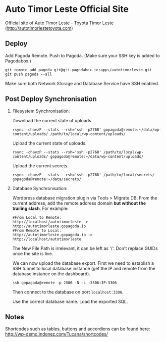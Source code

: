 Auto Timor Leste Official Site
==============================

Official site of Auto Timor Leste - Toyota Timor Leste (http://autotimorlestetoyota.com)

Deploy
-----

Add Pagoda Remote. Push to Pagoda. (Make sure your SSH key is added to Pagodabox.)

```
git remote add pagoda git@git.pagodabox.io:apps/autotimorleste.git
git push pagoda --all
```

Make sure both Network Storage and Database Service have SSH enabled.

Post Deploy Synchronisation
---------------------------

1. Filesystem Synchronisation:
   
   Download the current state of uploads.

   ```
   rsync -chavzP --stats --rsh='ssh -p2768' gopagoda@remote:~/data/wp-content/uploads/ /path/to/local/wp-content/uploads/
   ```

   Upload the current state of uploads.

   ```
   rsync -chavzP --stats --rsh='ssh -p2768' /path/to/local/wp-content/uploads/ gopagoda@remote:~/data/wp-content/uploads/
   ```

   Upload the current secrets.

   ```
   rsync -chavzP --stats --rsh='ssh -p2768' /path/to/local/secrets/ gopagoda@remote:~/data/secrets/
   ```
   
2. Database Synchronisation:

   Wordpress database migration plugin via Tools > Migrate DB. From the current address, add the remote address domain **but without the trailing slash**. For example:

   ```
   #From Local to Remote:
   http://localhost/autotimorleste -> http://autotimorleste.gopagoda.io
   #From Remote to Local:
   http://autotimorleste.gopagoda.io -> http://localhost/autotimorleste
   ```

   The New File Path is irrelevant, it can be left as '/'. Don't replace GUIDs once the site is live. 

   We can now upload the database export. First we need to establish a SSH tunnel to local database instance (get the IP and remote from the database instance on the dashboard).

   ```
   ssh gopagoda@remote -p 2806 -N -L :3306:IP:3306
   ```

   Then connect to the database on port `localhost:3306`.

   Use the correct database name. Load the exported SQL.

Notes
-----

Shortcodes such as tables, buttons and accordions can be found here: http://wp-demo.indonez.com/Tucana/shortcodes/